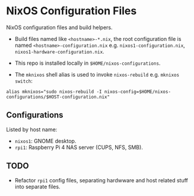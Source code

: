 # NixOS Configuration Files

NixOS configuration files and build helpers.

- Build files named like `<hostname>-*.nix`, the root configuration file is named `<hostname>-configuration.nix` e.g. `nixos1-configuration.nix`, `nixos1-hardware-configuration.nix`.

- This repo is installed locally in `$HOME/nixos-configurations`.

- The `mknixos` shell alias is used to invoke `nixos-rebuild` e.g. `mknixos switch`:
```
alias mknixos="sudo nixos-rebuild -I nixos-config=$HOME/nixos-configurations/$HOST-configuration.nix"
```

## Configurations
Listed by host name:

- `nixos1`: GNOME desktop.
- `rpi1`: Raspberry Pi 4 NAS server (CUPS, NFS, SMB).


## TODO
- Refactor `rpi1` config files, separating hardwware and host related stuff into separate files.




